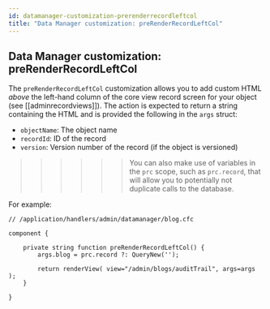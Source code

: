 ```yaml
---
id: datamanager-customization-prerenderrecordleftcol
title: "Data Manager customization: preRenderRecordLeftCol"
---
```


## Data Manager customization: preRenderRecordLeftCol

The `preRenderRecordLeftCol` customization allows you to add custom HTML _above_ the left-hand column of the core view record screen for your object (see [[adminrecordviews]]). The action is expected to return a string containing the HTML and is provided the following in the `args` struct:

* `objectName`: The object name
* `recordId`: ID of the record
* `version`: Version number of the record (if the object is versioned)

>>>>>> You can also make use of variables in the `prc` scope, such as `prc.record`, that will allow you to potentially not duplicate calls to the database.

For example:

```luceescript
// /application/handlers/admin/datamanager/blog.cfc

component {

	private string function preRenderRecordLeftCol() {
		args.blog = prc.record ?: QueryNew('');

		return renderView( view="/admin/blogs/auditTrail", args=args );
	}

}
```
